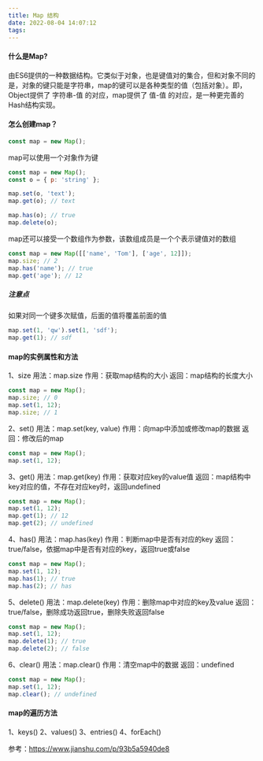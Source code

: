 ```yaml
---
title: Map 结构
date: 2022-08-04 14:07:12
tags:
---
```


#### 什么是Map?
由ES6提供的一种数据结构。它类似于对象，也是键值对的集合，但和对象不同的是，对象的键只能是字符串，map的键可以是各种类型的值（包括对象）。即，Object提供了 字符串-值 的对应，map提供了 值-值 的对应，是一种更完善的Hash结构实现。

#### 怎么创建map？
```javascript
const map = new Map();
```
map可以使用一个对象作为键
```javascript
const map = new Map();
const o = { p: 'string' };

map.set(o, 'text');
map.get(o); // text

map.has(o); // true
map.delete(o);
```
map还可以接受一个数组作为参数，该数组成员是一个个表示键值对的数组
```javascript
const map = new Map([['name', 'Tom'], ['age', 12]]);
map.size; // 2
map.has('name'); // true
map.get('age'); // 12
```

##### 注意点
如果对同一个键多次赋值，后面的值将覆盖前面的值
```javascript
map.set(1, 'qw').set(1, 'sdf');
map.get(1); // sdf
```

#### map的实例属性和方法
1、size
用法：map.size
作用：获取map结构的大小
返回：map结构的长度大小
```javascript
const map = new Map();
map.size; // 0
map.set(1, 12);
map.size; // 1
```

2、set()
用法：map.set(key, value)
作用：向map中添加或修改map的数据
返回：修改后的map
```javascript
const map = new Map();
map.set(1, 12);
```

3、get()
用法：map.get(key)
作用：获取对应key的value值
返回：map结构中key对应的值，不存在对应key时，返回undefined
```javascript
const map = new Map();
map.set(1, 12);
map.get(1); // 12
map.get(2); // undefined
```

4、has()
用法：map.has(key)
作用：判断map中是否有对应的key
返回：true/false，依据map中是否有对应的key，返回true或false
```javascript
const map = new Map();
map.set(1, 12);
map.has(1); // true
map.has(2); // has
```

5、delete()
用法：map.delete(key)
作用：删除map中对应的key及value
返回：true/false，删除成功返回true，删除失败返回false
```javascript
const map = new Map();
map.set(1, 12);
map.delete(1); // true
map.delete(2); // false
```

6、clear()
用法：map.clear()
作用：清空map中的数据
返回：undefined
```javascript
const map = new Map();
map.set(1, 12);
map.clear(); // undefined
```

#### map的遍历方法
1、keys()
2、values()
3、entries()
4、forEach()

参考：https://www.jianshu.com/p/93b5a5940de8